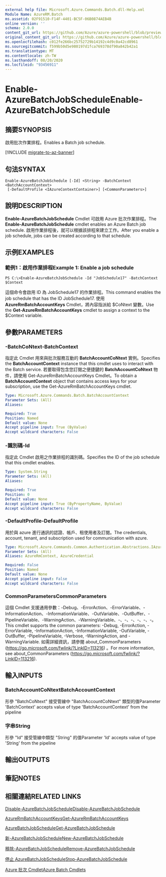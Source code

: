 ```yaml
---
external help file: Microsoft.Azure.Commands.Batch.dll-Help.xml
Module Name: AzureRM.Batch
ms.assetid: 02F91510-F14F-4401-BC5F-06B0874AEB4B
online version: ''
schema: 2.0.0
content_git_url: https://github.com/Azure/azure-powershell/blob/preview/src/ResourceManager/AzureBatch/Commands.Batch/help/Enable-AzureBatchJobSchedule.md
original_content_git_url: https://github.com/Azure/azure-powershell/blob/preview/src/ResourceManager/AzureBatch/Commands.Batch/help/Enable-AzureBatchJobSchedule.md
ms.openlocfilehash: c012fe266bc25752729b14192c4d9c0a42cd8961
ms.sourcegitcommit: f599b50d5e980197d1fca769378df90a842b42a1
ms.translationtype: MT
ms.contentlocale: zh-TW
ms.lasthandoff: 08/20/2020
ms.locfileid: "93456911"
---
```

# <span data-ttu-id="d57e3-101">Enable-AzureBatchJobSchedule</span><span class="sxs-lookup"><span data-stu-id="d57e3-101">Enable-AzureBatchJobSchedule</span></span>

## <span data-ttu-id="d57e3-102">摘要</span><span class="sxs-lookup"><span data-stu-id="d57e3-102">SYNOPSIS</span></span>
<span data-ttu-id="d57e3-103">啟用批次作業排程。</span><span class="sxs-lookup"><span data-stu-id="d57e3-103">Enables a Batch job schedule.</span></span>

[!INCLUDE [migrate-to-az-banner](../../includes/migrate-to-az-banner.md)]

## <span data-ttu-id="d57e3-104">句法</span><span class="sxs-lookup"><span data-stu-id="d57e3-104">SYNTAX</span></span>

```
Enable-AzureBatchJobSchedule [-Id] <String> -BatchContext <BatchAccountContext>
 [-DefaultProfile <IAzureContextContainer>] [<CommonParameters>]
```

## <span data-ttu-id="d57e3-105">說明</span><span class="sxs-lookup"><span data-stu-id="d57e3-105">DESCRIPTION</span></span>
<span data-ttu-id="d57e3-106">**Enable-AzureBatchJobSchedule** Cmdlet 可啟用 Azure 批次作業排程。</span><span class="sxs-lookup"><span data-stu-id="d57e3-106">The **Enable-AzureBatchJobSchedule** cmdlet enables an Azure Batch job schedule.</span></span>
<span data-ttu-id="d57e3-107">啟用作業排程後，就可以根據該排程來建立工作。</span><span class="sxs-lookup"><span data-stu-id="d57e3-107">After you enable a job schedule, jobs can be created according to that schedule.</span></span>

## <span data-ttu-id="d57e3-108">示例</span><span class="sxs-lookup"><span data-stu-id="d57e3-108">EXAMPLES</span></span>

### <span data-ttu-id="d57e3-109">範例1：啟用作業排程</span><span class="sxs-lookup"><span data-stu-id="d57e3-109">Example 1: Enable a job schedule</span></span>
```
PS C:\>Enable-AzureBatchJobSchedule -Id "JobSchedule17" -BatchContext $Context
```

<span data-ttu-id="d57e3-110">這個命令會啟用 ID 為 JobSchedule17 的作業排程。</span><span class="sxs-lookup"><span data-stu-id="d57e3-110">This command enables the job schedule that has the ID JobSchedule17.</span></span>
<span data-ttu-id="d57e3-111">使用 **AzureRmBatchAccountKeys** Cmdlet，將內容指派給 $CoNtext 變數。</span><span class="sxs-lookup"><span data-stu-id="d57e3-111">Use the **Get-AzureRmBatchAccountKeys** cmdlet to assign a context to the $Context variable.</span></span>

## <span data-ttu-id="d57e3-112">參數</span><span class="sxs-lookup"><span data-stu-id="d57e3-112">PARAMETERS</span></span>

### <span data-ttu-id="d57e3-113">-BatchCoNtext</span><span class="sxs-lookup"><span data-stu-id="d57e3-113">-BatchContext</span></span>
<span data-ttu-id="d57e3-114">指定此 Cmdlet 用來與批次服務互動的 **BatchAccountCoNtext** 實例。</span><span class="sxs-lookup"><span data-stu-id="d57e3-114">Specifies the **BatchAccountContext** instance that this cmdlet uses to interact with the Batch service.</span></span>
<span data-ttu-id="d57e3-115">若要取得包含您訂閱之便捷鍵的 **BatchAccountCoNtext** 物件，請使用 Get-AzureRmBatchAccountKeys Cmdlet。</span><span class="sxs-lookup"><span data-stu-id="d57e3-115">To obtain a **BatchAccountContext** object that contains access keys for your subscription, use the Get-AzureRmBatchAccountKeys cmdlet.</span></span>

```yaml
Type: Microsoft.Azure.Commands.Batch.BatchAccountContext
Parameter Sets: (All)
Aliases: 

Required: True
Position: Named
Default value: None
Accept pipeline input: True (ByValue)
Accept wildcard characters: False
```

### <span data-ttu-id="d57e3-116">-識別碼</span><span class="sxs-lookup"><span data-stu-id="d57e3-116">-Id</span></span>
<span data-ttu-id="d57e3-117">指定此 Cmdlet 啟用之作業排程的識別碼。</span><span class="sxs-lookup"><span data-stu-id="d57e3-117">Specifies the ID of the job schedule that this cmdlet enables.</span></span>

```yaml
Type: System.String
Parameter Sets: (All)
Aliases: 

Required: True
Position: 0
Default value: None
Accept pipeline input: True (ByPropertyName, ByValue)
Accept wildcard characters: False
```

### <span data-ttu-id="d57e3-118">-DefaultProfile</span><span class="sxs-lookup"><span data-stu-id="d57e3-118">-DefaultProfile</span></span>
<span data-ttu-id="d57e3-119">用於與 azure 進行通訊的認證、帳戶、租使用者及訂閱。</span><span class="sxs-lookup"><span data-stu-id="d57e3-119">The credentials, account, tenant, and subscription used for communication with azure.</span></span>

```yaml
Type: Microsoft.Azure.Commands.Common.Authentication.Abstractions.IAzureContextContainer
Parameter Sets: (All)
Aliases: AzureRmContext, AzureCredential

Required: False
Position: Named
Default value: None
Accept pipeline input: False
Accept wildcard characters: False
```

### <span data-ttu-id="d57e3-120">CommonParameters</span><span class="sxs-lookup"><span data-stu-id="d57e3-120">CommonParameters</span></span>
<span data-ttu-id="d57e3-121">這個 Cmdlet 支援通用參數：-Debug、-ErrorAction、-ErrorVariable、-InformationAction、-InformationVariable、-OutVariable、-OutBuffer、-PipelineVariable、-WarningAction、-WarningVariable、-、-、-、-、-、-。</span><span class="sxs-lookup"><span data-stu-id="d57e3-121">This cmdlet supports the common parameters: -Debug, -ErrorAction, -ErrorVariable, -InformationAction, -InformationVariable, -OutVariable, -OutBuffer, -PipelineVariable, -Verbose, -WarningAction, and -WarningVariable.</span></span> <span data-ttu-id="d57e3-122">如需詳細資訊，請參閱 about_CommonParameters (https://go.microsoft.com/fwlink/?LinkID=113216) 。</span><span class="sxs-lookup"><span data-stu-id="d57e3-122">For more information, see about_CommonParameters (https://go.microsoft.com/fwlink/?LinkID=113216).</span></span>

## <span data-ttu-id="d57e3-123">輸入</span><span class="sxs-lookup"><span data-stu-id="d57e3-123">INPUTS</span></span>

### <span data-ttu-id="d57e3-124">BatchAccountCoNtext</span><span class="sxs-lookup"><span data-stu-id="d57e3-124">BatchAccountContext</span></span>
<span data-ttu-id="d57e3-125">形參 "BatchCoNtext" 接受管線中 "BatchAccountCoNtext" 類型的值</span><span class="sxs-lookup"><span data-stu-id="d57e3-125">Parameter 'BatchContext' accepts value of type 'BatchAccountContext' from the pipeline</span></span>

### <span data-ttu-id="d57e3-126">字串</span><span class="sxs-lookup"><span data-stu-id="d57e3-126">String</span></span>
<span data-ttu-id="d57e3-127">形參 "Id" 接受管線中類型 "String" 的值</span><span class="sxs-lookup"><span data-stu-id="d57e3-127">Parameter 'Id' accepts value of type 'String' from the pipeline</span></span>

## <span data-ttu-id="d57e3-128">輸出</span><span class="sxs-lookup"><span data-stu-id="d57e3-128">OUTPUTS</span></span>

## <span data-ttu-id="d57e3-129">筆記</span><span class="sxs-lookup"><span data-stu-id="d57e3-129">NOTES</span></span>

## <span data-ttu-id="d57e3-130">相關連結</span><span class="sxs-lookup"><span data-stu-id="d57e3-130">RELATED LINKS</span></span>

[<span data-ttu-id="d57e3-131">Disable-AzureBatchJobSchedule</span><span class="sxs-lookup"><span data-stu-id="d57e3-131">Disable-AzureBatchJobSchedule</span></span>](./Disable-AzureBatchJobSchedule.md)

[<span data-ttu-id="d57e3-132">AzureRmBatchAccountKeys</span><span class="sxs-lookup"><span data-stu-id="d57e3-132">Get-AzureRmBatchAccountKeys</span></span>](./Get-AzureRmBatchAccountKeys.md)

[<span data-ttu-id="d57e3-133">AzureBatchJobSchedule</span><span class="sxs-lookup"><span data-stu-id="d57e3-133">Get-AzureBatchJobSchedule</span></span>](./Get-AzureBatchJobSchedule.md)

[<span data-ttu-id="d57e3-134">新-AzureBatchJobSchedule</span><span class="sxs-lookup"><span data-stu-id="d57e3-134">New-AzureBatchJobSchedule</span></span>](./New-AzureBatchJobSchedule.md)

[<span data-ttu-id="d57e3-135">移除-AzureBatchJobSchedule</span><span class="sxs-lookup"><span data-stu-id="d57e3-135">Remove-AzureBatchJobSchedule</span></span>](./Remove-AzureBatchJobSchedule.md)

[<span data-ttu-id="d57e3-136">停止 AzureBatchJobSchedule</span><span class="sxs-lookup"><span data-stu-id="d57e3-136">Stop-AzureBatchJobSchedule</span></span>](./Stop-AzureBatchJobSchedule.md)

[<span data-ttu-id="d57e3-137">Azure 批次 Cmdlet</span><span class="sxs-lookup"><span data-stu-id="d57e3-137">Azure Batch Cmdlets</span></span>](./AzureRM.Batch.md)


